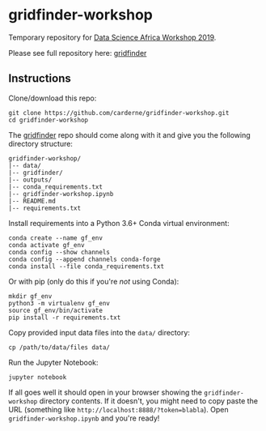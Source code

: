 # gridfinder-workshop

Temporary repository for [Data Science Africa Workshop 2019](http://www.datascienceafrica.org/).

Please see full repository here: [gridfinder](https://github.com/carderne/gridfinder)

## Instructions
Clone/download this repo:

    git clone https://github.com/carderne/gridfinder-workshop.git
    cd gridfinder-workshop

The [gridfinder](https://github.com/carderne/gridfinder) repo should come along with it and give you the following directory structure:

    gridfinder-workshop/
    |-- data/
    |-- gridfinder/
    |-- outputs/
    |-- conda_requirements.txt
    |-- gridfinder-workshop.ipynb
    |-- README.md
    |-- requirements.txt

Install requirements into a Python 3.6+ Conda virtual environment:

    conda create --name gf_env
    conda activate gf_env
    conda config --show channels
    conda config --append channels conda-forge 
    conda install --file conda_requirements.txt 

Or with pip (only do this if you're *not* using Conda):

    mkdir gf_env
    python3 -m virtualenv gf_env
    source gf_env/bin/activate
    pip install -r requirements.txt

Copy provided input data files into the `data/` directory:

    cp /path/to/data/files data/

Run the Jupyter Notebook:
    
    jupyter notebook

If all goes well it should open in your browser showing the `gridfinder-workshop` directory contents. If it doesn't, you might need to copy paste the URL (something like `http://localhost:8888/?token=blabla`). Open `gridfinder-workshop.ipynb` and you're ready!

